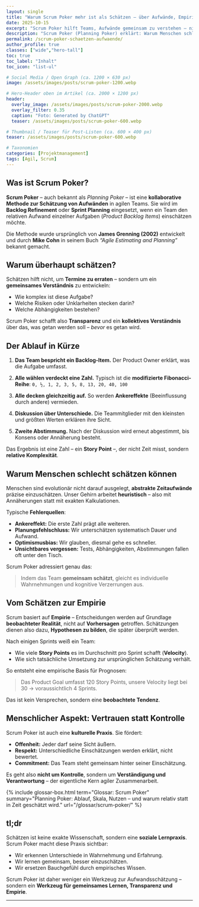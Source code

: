 ```yaml
---
layout: single
title: "Warum Scrum Poker mehr ist als Schätzen – über Aufwände, Empirie und menschliche Wahrnehmung"
date: 2025-10-15
excerpt: "Scrum Poker hilft Teams, Aufwände gemeinsam zu verstehen – nicht, um Termine zu erraten, sondern um empirisch besser zu planen. Warum Menschen schlecht schätzen können und wie Scrum damit umgeht."
description: "Scrum Poker (Planning Poker) erklärt: Warum Menschen schlecht im Schätzen sind, wie Teams gemeinsam besser werden und was das mit Empirie und dem Product Goal zu tun hat."
permalink: /scrum-poker-schaetzen-aufwaende/
author_profile: true
classes: ["wide","hero-tall"]
toc: true
toc_label: "Inhalt"
toc_icon: "list-ul"

# Social Media / Open Graph (ca. 1200 × 630 px)
image: /assets/images/posts/scrum-poker-1200.webp

# Hero-Header oben im Artikel (ca. 2000 × 1200 px)
header:
  overlay_image: /assets/images/posts/scrum-poker-2000.webp
  overlay_filter: 0.35
  caption: "Foto: Generated by ChatGPT"
  teaser: /assets/images/posts/scrum-poker-600.webp

# Thumbnail / Teaser für Post-Listen (ca. 600 × 400 px)
teaser: /assets/images/posts/scrum-poker-600.webp

# Taxonomien
categories: [Projektmanagement]
tags: [Agil, Scrum]
---
```


## Was ist Scrum Poker?

**Scrum Poker** – auch bekannt als *Planning Poker* – ist eine **kollaborative Methode zur Schätzung von Aufwänden** in agilen Teams.
Sie wird im **Backlog Refinement** oder **Sprint Planning** eingesetzt, wenn ein Team den relativen Aufwand einzelner Aufgaben (*Product Backlog Items*) einschätzen möchte.

Die Methode wurde ursprünglich von **James Grenning (2002)** entwickelt und durch **Mike Cohn** in seinem Buch *“Agile Estimating and Planning”* bekannt gemacht.

## Warum überhaupt schätzen?

Schätzen hilft nicht, um **Termine zu erraten** – sondern um ein **gemeinsames Verständnis** zu entwickeln:
- Wie komplex ist diese Aufgabe?
- Welche Risiken oder Unklarheiten stecken darin?
- Welche Abhängigkeiten bestehen?

Scrum Poker schafft also **Transparenz** und ein **kollektives Verständnis** über das, was getan werden soll – *bevor* es getan wird.

## Der Ablauf in Kürze

1. **Das Team bespricht ein Backlog-Item.**
   Der Product Owner erklärt, was die Aufgabe umfasst.

2. **Alle wählen verdeckt eine Zahl.**
   Typisch ist die **modifizierte Fibonacci-Reihe**:
   `0, ½, 1, 2, 3, 5, 8, 13, 20, 40, 100`

3. **Alle decken gleichzeitig auf.**
   So werden **Ankereffekte** (Beeinflussung durch andere) vermieden.

4. **Diskussion über Unterschiede.**
   Die Teammitglieder mit den kleinsten und größten Werten erklären ihre Sicht.

5. **Zweite Abstimmung.**
   Nach der Diskussion wird erneut abgestimmt, bis Konsens oder Annäherung besteht.

Das Ergebnis ist eine Zahl – ein **Story Point** –, der nicht Zeit misst, sondern **relative Komplexität**.

## Warum Menschen schlecht schätzen können

Menschen sind evolutionär nicht darauf ausgelegt, **abstrakte Zeitaufwände** präzise einzuschätzen.
Unser Gehirn arbeitet **heuristisch** – also mit Annäherungen statt mit exakten Kalkulationen.

Typische **Fehlerquellen**:
- **Ankereffekt:** Die erste Zahl prägt alle weiteren.
- **Planungsfehlschluss:** Wir unterschätzen systematisch Dauer und Aufwand.
- **Optimismusbias:** Wir glauben, diesmal gehe es schneller.
- **Unsichtbares vergessen:** Tests, Abhängigkeiten, Abstimmungen fallen oft unter den Tisch.

Scrum Poker adressiert genau das:
> Indem das Team **gemeinsam schätzt**, gleicht es individuelle Wahrnehmungen und kognitive Verzerrungen aus.


## Vom Schätzen zur Empirie

Scrum basiert auf **Empirie** – Entscheidungen werden auf Grundlage **beobachteter Realität**, nicht auf **Vorhersagen** getroffen.
Schätzungen dienen also dazu, **Hypothesen zu bilden**, die später überprüft werden.

Nach einigen Sprints weiß ein Team:
- Wie viele **Story Points** es im Durchschnitt pro Sprint schafft (**Velocity**).
- Wie sich tatsächliche Umsetzung zur ursprünglichen Schätzung verhält.

So entsteht eine empirische Basis für Prognosen:

> Das Product Goal umfasst 120 Story Points, unsere Velocity liegt bei 30 → voraussichtlich 4 Sprints.

Das ist kein Versprechen, sondern eine **beobachtete Tendenz**.

## Menschlicher Aspekt: Vertrauen statt Kontrolle

Scrum Poker ist auch eine **kulturelle Praxis**.
Sie fördert:
- **Offenheit:** Jeder darf seine Sicht äußern.
- **Respekt:** Unterschiedliche Einschätzungen werden erklärt, nicht bewertet.
- **Commitment:** Das Team steht gemeinsam hinter seiner Einschätzung.

Es geht also **nicht um Kontrolle**, sondern um **Verständigung und Verantwortung** – der eigentliche Kern agiler Zusammenarbeit.

{% include glossar-box.html
   term="Glossar: Scrum Poker"
   summary="Planning Poker: Ablauf, Skala, Nutzen – und warum relativ statt in Zeit geschätzt wird."
   url="/glossar/scrum-poker/" %}



## tl;dr

Schätzen ist keine exakte Wissenschaft, sondern eine **soziale Lernpraxis**.
Scrum Poker macht diese Praxis sichtbar:
- Wir erkennen Unterschiede in Wahrnehmung und Erfahrung.
- Wir lernen gemeinsam, besser einzuschätzen.
- Wir ersetzen Bauchgefühl durch empirisches Wissen.

Scrum Poker ist daher weniger ein Werkzeug zur Aufwandsschätzung –
sondern ein **Werkzeug für gemeinsames Lernen, Transparenz und Empirie**.

---

